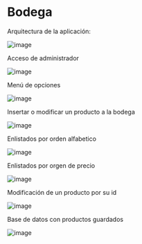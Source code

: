 # Bodega
Arquitectura de la aplicación:

![image](https://github.com/user-attachments/assets/005ada93-a180-4c8d-9cb6-d9bf2bf8d3da)

Acceso de administrador

![image](https://github.com/user-attachments/assets/dd82de0b-719c-4db9-ba46-7baae365412d)

Menú de opciones

![image](https://github.com/user-attachments/assets/2b3611be-f55d-406f-b784-35ca87265da8)

Insertar o modificar un producto a la bodega

![image](https://github.com/user-attachments/assets/838b07a4-64f0-46fb-be9d-3ab55706b37a)

Enlistados por orden alfabetico

![image](https://github.com/user-attachments/assets/3c902cda-1d41-4d08-a96c-9b48a29481da)

Enlistados por orgen de precio

![image](https://github.com/user-attachments/assets/abeb5c77-d66b-48bd-9340-884e62dc7134)

Modificación de un producto por su id

![image](https://github.com/user-attachments/assets/947c0cba-e3bb-4556-b855-2780e644e14c)

Base de datos con productos guardados

![image](https://github.com/user-attachments/assets/cab4c1e3-89ab-416b-9eea-1b1ae411336a)

